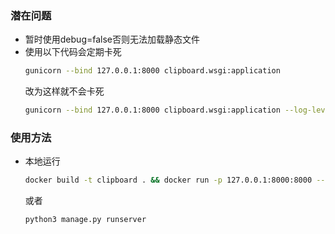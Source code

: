 ### 潜在问题
- 暂时使用debug=false否则无法加载静态文件
- 使用以下代码会定期卡死
    ```bash
    gunicorn --bind 127.0.0.1:8000 clipboard.wsgi:application
    ```
  改为这样就不会卡死
    ```bash
    gunicorn --bind 127.0.0.1:8000 clipboard.wsgi:application --log-level=debug --workers=3 --threads=3 --worker-connections=1000
    ```

### 使用方法
- 本地运行
    ```bash
    docker build -t clipboard . && docker run -p 127.0.0.1:8000:8000 --name clipboard clipboard 
    ```
  或者
    ```bash
    python3 manage.py runserver
    ```
